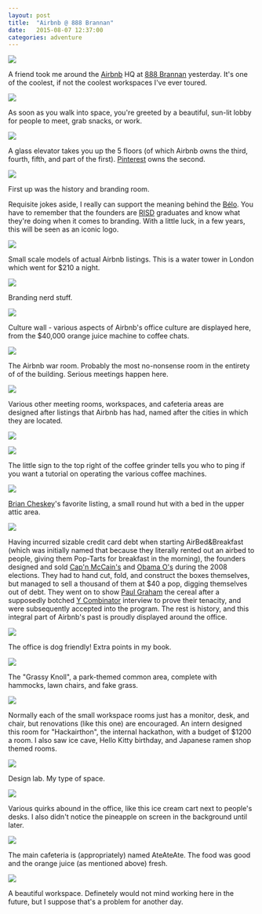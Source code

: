```yaml
---
layout: post
title:  "Airbnb @ 888 Brannan"
date:   2015-08-07 12:37:00
categories: adventure
---
```

![][August-7-17]

A friend took me around the [Airbnb](https://airbnb.com) HQ at [888 Brannan](http://888brannan.com/) yesterday. It's one of the coolest, if not the coolest workspaces I've ever toured.

![][August-7-19]

As soon as you walk into space, you're greeted by a beautiful, sun-lit lobby for people to meet, grab snacks, or work.

![][August-7-18]

A glass elevator takes you up the 5 floors (of which Airbnb owns the third, fourth, fifth, and part of the first). [Pinterest](https://www.pinterest.com/) owns the second.

![][August-7-20]

First up was the history and branding room.

Requisite jokes aside, I really can support the meaning behind the [Bélo](http://blog.airbnb.com/belong-anywhere/). You have to remember that the founders are [RISD](http://www.risd.edu/) graduates and know what they're doing when it comes to branding. With a little luck, in a few years, this will be seen as an iconic logo.

![][August-7-1]

Small scale models of actual Airbnb listings. This is a water tower in London which went for $210 a night.

![][August-7-2]

Branding nerd stuff.

![][August-7-5]

Culture wall - various aspects of Airbnb's office culture are displayed here, from the $40,000 orange juice machine to coffee chats.

![][August-7-3]

The Airbnb war room. Probably the most no-nonsense room in the entirety of of the building. Serious meetings happen here.

![][August-7-6]

Various other meeting rooms, workspaces, and cafeteria areas are designed after listings that Airbnb has had, named after the cities in which they are located.

![][August-7-13]

![][August-7-4]

The little sign to the top right of the coffee grinder tells you who to ping if you want a tutorial on operating the various coffee machines.

![][August-7-8]

[Brian Cheskey](https://en.wikipedia.org/wiki/Brian_Chesky)'s favorite listing, a small round hut with a bed in the upper attic area.

![][August-7-7]

Having incurred sizable credit card debt when starting AirBed&Breakfast (which was initially named that because they literally rented out an airbed to people, giving them Pop-Tarts for breakfast in the morning), the founders designed and sold [Cap'n McCain's](https://www.airbnb.com/capnmccains) and [Obama O's](https://www.airbnb.com/obamaos) during the 2008 elections. They had to hand cut, fold, and construct the boxes themselves, but managed to sell a thousand of them at $40 a pop, digging themselves out of debt. They went on to show [Paul Graham](https://en.wikipedia.org/wiki/Paul_Graham_%28computer_programmer%29) the cereal after a supposedly botched [Y Combinator](http://www.ycombinator.com/) interview to prove their tenacity, and were subsequently accepted into the program. The rest is history, and this integral part of Airbnb's past is proudly displayed around the office.

![][August-7-9]

The office is dog friendly! Extra points in my book.

![][August-7-10]

The "Grassy Knoll", a park-themed common area, complete with hammocks, lawn chairs, and fake grass.

![][August-7-11]

Normally each of the small workspace rooms just has a monitor, desk, and chair, but renovations (like this one) are encouraged. An intern designed this room for "Hackairthon", the internal hackathon, with a budget of $1200 a room. I also saw ice cave, Hello Kitty birthday, and Japanese ramen shop themed rooms.

![][August-7-12]

Design lab. My type of space.

![][August-7-14]

Various quirks abound in the office, like this ice cream cart next to people's desks. I also didn't notice the pineapple on screen in the background until later.

![][August-7-15]

The main cafeteria is (appropriately) named AteAteAte. The food was good and the orange juice (as mentioned above) fresh.

![][August-7-16]

A beautiful workspace. Definetely would not mind working here in the future, but I suppose that's a problem for another day.

[August-7-1]: https://raw.githubusercontent.com/echiou/echiou.github.io-images/master/August-7/August-7-1.jpg
[August-7-2]: https://raw.githubusercontent.com/echiou/echiou.github.io-images/master/August-7/August-7-2.jpg
[August-7-3]: https://raw.githubusercontent.com/echiou/echiou.github.io-images/master/August-7/August-7-3.jpg
[August-7-4]: https://raw.githubusercontent.com/echiou/echiou.github.io-images/master/August-7/August-7-4.jpg
[August-7-5]: https://raw.githubusercontent.com/echiou/echiou.github.io-images/master/August-7/August-7-5.jpg
[August-7-6]: https://raw.githubusercontent.com/echiou/echiou.github.io-images/master/August-7/August-7-6.jpg
[August-7-7]: https://raw.githubusercontent.com/echiou/echiou.github.io-images/master/August-7/August-7-7.jpg
[August-7-8]: https://raw.githubusercontent.com/echiou/echiou.github.io-images/master/August-7/August-7-8.jpg
[August-7-9]: https://raw.githubusercontent.com/echiou/echiou.github.io-images/master/August-7/August-7-9.jpg
[August-7-10]: https://raw.githubusercontent.com/echiou/echiou.github.io-images/master/August-7/August-7-10.jpg
[August-7-11]: https://raw.githubusercontent.com/echiou/echiou.github.io-images/master/August-7/August-7-11.jpg
[August-7-12]: https://raw.githubusercontent.com/echiou/echiou.github.io-images/master/August-7/August-7-12.jpg
[August-7-13]: https://raw.githubusercontent.com/echiou/echiou.github.io-images/master/August-7/August-7-13.jpg
[August-7-14]: https://raw.githubusercontent.com/echiou/echiou.github.io-images/master/August-7/August-7-14.jpg
[August-7-15]: https://raw.githubusercontent.com/echiou/echiou.github.io-images/master/August-7/August-7-15.jpg
[August-7-16]: https://raw.githubusercontent.com/echiou/echiou.github.io-images/master/August-7/August-7-16.jpg
[August-7-17]: https://raw.githubusercontent.com/echiou/echiou.github.io-images/master/August-7/August-7-17.jpg
[August-7-18]: https://raw.githubusercontent.com/echiou/echiou.github.io-images/master/August-7/August-7-18.jpg
[August-7-19]: https://raw.githubusercontent.com/echiou/echiou.github.io-images/master/August-7/August-7-19.jpg
[August-7-20]: https://raw.githubusercontent.com/echiou/echiou.github.io-images/master/August-7/August-7-20.jpg
